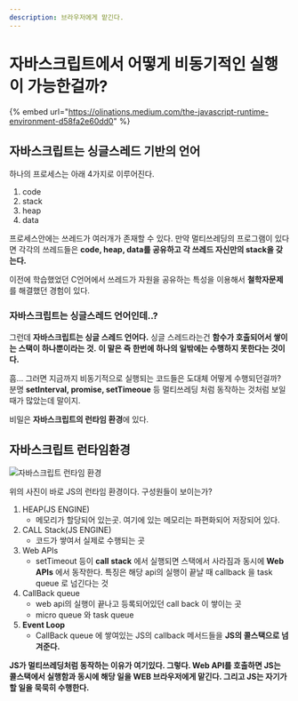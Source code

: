```yaml
---
description: 브라우저에게 맡긴다.
---
```


# 자바스크립트에서 어떻게 비동기적인 실행이 가능한걸까?

{% embed url="https://olinations.medium.com/the-javascript-runtime-environment-d58fa2e60dd0" %}

## 자바스크립트는 싱글스레드 기반의 언어  

하나의 프로세스는 아래 4가지로 이루어진다.

1. code
2. stack
3. heap
4. data

프로세스안에는 쓰레드가 여러개가 존재할 수 있다. 만약 멀티쓰레딩의 프로그램이 있다면 각각의 쓰레드들은 **code, heap, data를 공유하고 각 쓰레드 자신만의 stack을 갖는다.**

이전에 학습했었던 C언어에서 쓰레드가 자원을 공유하는 특성을 이용해서 **철학자문제** 를 해결했던 경험이 있다.

### 자바스크립트는 싱글스레드 언어인데..?

그런데 **자바스크립트는 싱글 스레드 언어다.** 싱글 스레드라는건 **함수가 호출되어서 쌓이는 스택이 하나뿐이라는 것.** **이 말은 즉 한번에 하나의 일밖에는 수행하지 못한다는 것이다.**

흠... 그러면 지금까지 비동기적으로 실행되는 코드들은 도대체 어떻게 수행되던걸까? 분명 **setInterval, promise, setTimeoue**  등 멀티쓰레딩 처럼 동작하는 것처럼 보일때가 많았는데 말이지.

비밀은 **자바스크립트의 런타임 환경**에 있다.



## 자바스크립트 런타임환경

![&#xC790;&#xBC14;&#xC2A4;&#xD06C;&#xB9BD;&#xD2B8; &#xB7F0;&#xD0C0;&#xC784; &#xD658;&#xACBD;](https://miro.medium.com/max/700/1*zeKjWCjyAGZ9JN4fvnWsiA.png)

위의 사진이 바로 JS의 런타임 환경이다. 구성원들이 보이는가?

1. HEAP\(JS ENGINE\)
   * 메모리가 할당되어 있는곳. 여기에 있는 메모리는 파편화되어 저장되어 있다.
2. CALL Stack\(JS ENGINE\)
   * 코드가 쌓여서 실제로 수행되는 곳
3. Web APIs
   * setTimeout 등이 **call stack** 에서 실행되면 스택에서 사라짐과 동시에 **Web APIs** 에서 동작한다. 특징은 해당 api의 실행이 끝날 때 callback 을 task queue 로 넘긴다는 것
4. CallBack queue
   * web api의 실행이 끝나고 등록되어있던 call back 이 쌓이는 곳
   * micro queue 와 task queue
5. **Event Loop**
   * CallBack queue 에 쌓여있는 JS의 callback 메서드들을 **JS의 콜스택으로 넘겨준다.**

**JS가 멀티쓰레딩처럼 동작하는 이유가 여기있다. 그렇다. Web API를 호출하면 JS는 콜스택에서 실행함과 동시에 해당 일을 WEB 브라우저에게 맡긴다. 그리고 JS는 자기가 할 일을 묵묵히 수행한다.**

